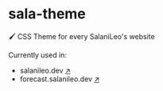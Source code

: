 # sala-theme
🖌️ CSS Theme for every SalaniLeo's website

Currently used in:
 - salanileo.dev <a href="https://salanileo.dev">↗</a>
 - forecast.salanileo.dev <a href="https://forecast.salanileo.dev">↗</a>
